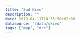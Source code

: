 ```yaml
---
title: "Sud Kivu"
description: ""
date: 2019-04-11T10:35:50+02:00
datasource: "/data/skivu"
tags: ["map", "drc"]
---
```


